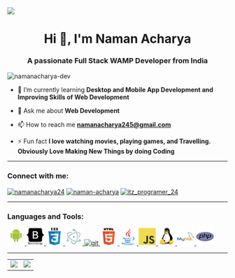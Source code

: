 <img align="center" src="https://i.imgur.com/4ASafy0.png">
<h1 align="center">Hi 👋, I'm Naman Acharya</h1>
<h3 align="center">A passionate Full Stack WAMP Developer from India</h3>
<p align="left"> <img src="https://komarev.com/ghpvc/?username=namanacharya-dev&label=Profile%20views&color=0e75b6&style=flat" alt="namanacharya-dev" /> </p>

- 🌱 I’m currently learning **Desktop and Mobile App Development and Improving Skills of Web Development**

- 💬 Ask me about **Web Development**

- 📫 How to reach me **namanacharya245@gmail.com**

- ⚡ Fun fact **I love watching movies, playing games, and Travelling. Obviously Love Making New Things by doing Coding**

--- 

<h3 align="left">Connect with me:</h3>
<p align="left">
<a href="https://twitter.com/namanacharya24" target="blank"><img align="center" src="https://raw.githubusercontent.com/rahuldkjain/github-profile-readme-generator/master/src/images/icons/Social/twitter.svg" alt="namanacharya24" height="30" width="40" /></a>
<a href="https://linkedin.com/in/naman-acharya" target="blank"><img align="center" src="https://raw.githubusercontent.com/rahuldkjain/github-profile-readme-generator/master/src/images/icons/Social/linked-in-alt.svg" alt="naman-acharya" height="30" width="40" /></a>
<a href="https://instagram.com/itz_programer_24" target="blank"><img align="center" src="https://raw.githubusercontent.com/rahuldkjain/github-profile-readme-generator/master/src/images/icons/Social/instagram.svg" alt="itz_programer_24" height="30" width="40" /></a>
</p>

--- 

<h3 align="left">Languages and Tools:</h3>
<p align="left"> <a href="https://developer.android.com" target="_blank" rel="noreferrer"> <img src="https://raw.githubusercontent.com/devicons/devicon/master/icons/android/android-original-wordmark.svg" alt="android" width="40" height="40"/> </a> <a href="https://getbootstrap.com" target="_blank" rel="noreferrer"> <img src="https://raw.githubusercontent.com/devicons/devicon/master/icons/bootstrap/bootstrap-plain-wordmark.svg" alt="bootstrap" width="40" height="40"/> </a> <a href="https://www.w3schools.com/css/" target="_blank" rel="noreferrer"> <img src="https://raw.githubusercontent.com/devicons/devicon/master/icons/css3/css3-original-wordmark.svg" alt="css3" width="40" height="40"/> </a> <a href="https://www.electronjs.org" target="_blank" rel="noreferrer"> <img src="https://raw.githubusercontent.com/devicons/devicon/master/icons/electron/electron-original.svg" alt="electron" width="40" height="40"/> </a> <a href="https://git-scm.com/" target="_blank" rel="noreferrer"> <img src="https://www.vectorlogo.zone/logos/git-scm/git-scm-icon.svg" alt="git" width="40" height="40"/> </a> <a href="https://www.w3.org/html/" target="_blank" rel="noreferrer"> <img src="https://raw.githubusercontent.com/devicons/devicon/master/icons/html5/html5-original-wordmark.svg" alt="html5" width="40" height="40"/> </a> <a href="https://www.java.com" target="_blank" rel="noreferrer"> <img src="https://raw.githubusercontent.com/devicons/devicon/master/icons/java/java-original.svg" alt="java" width="40" height="40"/> </a> <a href="https://developer.mozilla.org/en-US/docs/Web/JavaScript" target="_blank" rel="noreferrer"> <img src="https://raw.githubusercontent.com/devicons/devicon/master/icons/javascript/javascript-original.svg" alt="javascript" width="40" height="40"/> </a> <a href="https://www.linux.org/" target="_blank" rel="noreferrer"> <img src="https://raw.githubusercontent.com/devicons/devicon/master/icons/linux/linux-original.svg" alt="linux" width="40" height="40"/> </a> <a href="https://www.mysql.com/" target="_blank" rel="noreferrer"> <img src="https://raw.githubusercontent.com/devicons/devicon/master/icons/mysql/mysql-original-wordmark.svg" alt="mysql" width="40" height="40"/> </a> <a href="https://www.php.net" target="_blank" rel="noreferrer"> <img src="https://raw.githubusercontent.com/devicons/devicon/master/icons/php/php-original.svg" alt="php" width="40" height="40"/> </a> </p>

---

<table align="center" cellspacing="0" cellpadding="0" border="0">
  <tr>
    <td>
      <a href="https://github.com/namanacharya-dev">
        <img src="https://github-readme-stats.vercel.app/api/top-langs?username=namanacharya-dev&show_icons=true&include_all_commits=true&theme=tokyonight">
      <a/>
    </td>
    <td>
      <a href="https://github.com/namanacharya-dev">
        <img src="https://github-readme-stats.vercel.app/api?username=namanacharya-dev&layout=compact&theme=tokyonight">
      <a/>
    </td>
   </tr>
</table>
